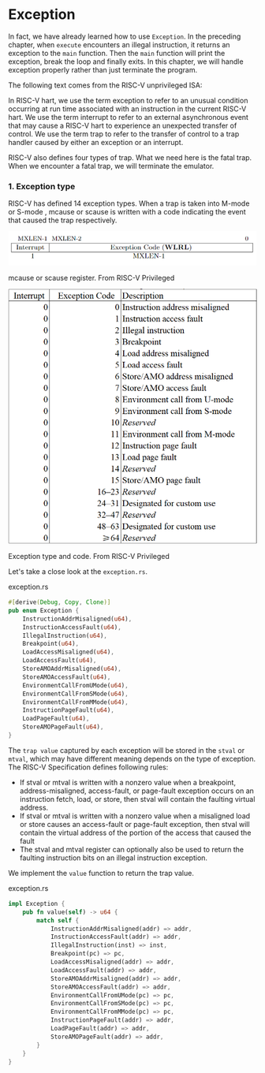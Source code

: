# Exception

In fact, we have already learned how to use `Exception`. In the preceding chapter, when `execute` encounters an illegal instruction, it returns an exception to the `main` function. Then the `main` function will print the exception, break the loop and finally exits. In this chapter, we will handle exception properly rather than just terminate the program.

The following text comes from the RISC-V unprivileged ISA:

In RISC-V hart, we use the term exception to refer to an unusual condition occurring at run time associated with an instruction in the current RISC-V hart. We use the term interrupt to refer to an external asynchronous event that may cause a RISC-V hart to experience an unexpected transfer of control.  We use the term trap to refer to the transfer of control to a trap handler caused by either an exception or an interrupt.

RISC-V also defines four types of trap. What we need here is the fatal trap. When we encounter a fatal trap, we will terminate the emulator.

### 1. Exception type

RISC-V has defined 14 exception types. When a trap is taken into M-mode or S-mode , mcause or scause is written with a code indicating the event that caused the trap respectively.

![cause register](./images/mcause-scause.png)
<p class="comment">mcause or scause register. From RISC-V Privileged<p>

![exception](./images/exception.png)
<p class="comment">Exception type and code. From RISC-V Privileged<p>

Let's take a close look at the `exception.rs`.

<p class="filename">exception.rs<p>

```rs
#[derive(Debug, Copy, Clone)]
pub enum Exception {
    InstructionAddrMisaligned(u64),
    InstructionAccessFault(u64),
    IllegalInstruction(u64),
    Breakpoint(u64),
    LoadAccessMisaligned(u64),
    LoadAccessFault(u64),
    StoreAMOAddrMisaligned(u64),
    StoreAMOAccessFault(u64),
    EnvironmentCallFromUMode(u64),
    EnvironmentCallFromSMode(u64),
    EnvironmentCallFromMMode(u64),
    InstructionPageFault(u64),
    LoadPageFault(u64),
    StoreAMOPageFault(u64),
}
```

The `trap value` captured by each exception will be stored in the `stval` or `mtval`, which may have different meaning depends on the type of exception. The RISC-V Specification defines following rules:

+ If stval or mtval is written with a nonzero value when a breakpoint, address-misaligned, access-fault, or page-fault exception occurs on an instruction fetch, load, or store, then stval will contain the faulting virtual address.  
+ If stval or mtval is written with a nonzero value when a misaligned load or store causes an access-fault or page-fault exception, then stval will contain the virtual address of the portion of the access that caused the fault
+ The stval and mtval register can optionally also be used to return the faulting instruction bits on an illegal instruction exception.

We implement the `value` function to return the trap value.

<p class="filename">exception.rs</p>

```rs
impl Exception {
    pub fn value(self) -> u64 {
        match self {
            InstructionAddrMisaligned(addr) => addr,
            InstructionAccessFault(addr) => addr,
            IllegalInstruction(inst) => inst,
            Breakpoint(pc) => pc,
            LoadAccessMisaligned(addr) => addr,
            LoadAccessFault(addr) => addr,
            StoreAMOAddrMisaligned(addr) => addr,
            StoreAMOAccessFault(addr) => addr,
            EnvironmentCallFromUMode(pc) => pc,
            EnvironmentCallFromSMode(pc) => pc,
            EnvironmentCallFromMMode(pc) => pc,
            InstructionPageFault(addr) => addr,
            LoadPageFault(addr) => addr,
            StoreAMOPageFault(addr) => addr,
        }
    }
}
```



